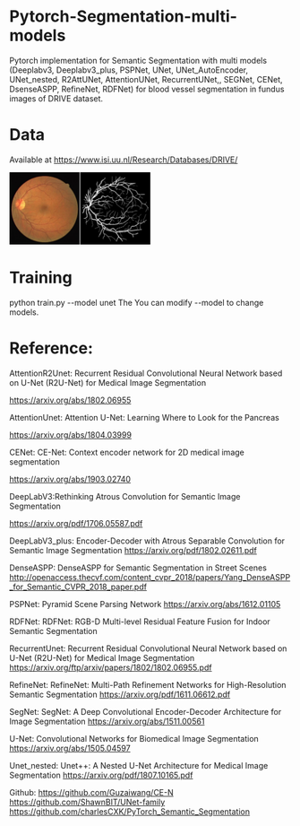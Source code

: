 # Pytorch-Segmentation-multi-models

Pytorch implementation for Semantic Segmentation with multi models (Deeplabv3, Deeplabv3_plus, PSPNet, UNet, UNet_AutoEncoder, UNet_nested, R2AttUNet, AttentionUNet, RecurrentUNet,, SEGNet, CENet, DsenseASPP, RefineNet, RDFNet) for blood vessel segmentation in fundus images of DRIVE dataset.

# Data
Available at https://www.isi.uu.nl/Research/Databases/DRIVE/

<img src="./drive.png" width=50%>

# Training
python train.py --model unet
The You can modify --model to change models.

# Reference:
AttentionR2Unet: Recurrent Residual Convolutional Neural Network based on U-Net (R2U-Net) for Medical Image Segmentation

https://arxiv.org/abs/1802.06955

AttentionUnet: Attention U-Net: Learning Where to Look for the Pancreas

https://arxiv.org/abs/1804.03999

CENet: CE-Net: Context encoder network for 2D medical image segmentation 

https://arxiv.org/abs/1903.02740

DeepLabV3:Rethinking Atrous Convolution for Semantic Image Segmentation

https://arxiv.org/pdf/1706.05587.pdf

DeepLabV3_plus: Encoder-Decoder with Atrous Separable Convolution for Semantic Image Segmentation
https://arxiv.org/pdf/1802.02611.pdf

DenseASPP: DenseASPP for Semantic Segmentation in Street Scenes
http://openaccess.thecvf.com/content_cvpr_2018/papers/Yang_DenseASPP_for_Semantic_CVPR_2018_paper.pdf

PSPNet: Pyramid Scene Parsing Network
https://arxiv.org/abs/1612.01105

RDFNet: RDFNet: RGB-D Multi-level Residual Feature Fusion for Indoor Semantic Segmentation

RecurrentUnet: Recurrent Residual Convolutional Neural Network based on U-Net (R2U-Net) for Medical Image Segmentation
https://arxiv.org/ftp/arxiv/papers/1802/1802.06955.pdf

RefineNet: RefineNet: Multi-Path Refinement Networks for High-Resolution Semantic Segmentation
https://arxiv.org/pdf/1611.06612.pdf

SegNet: SegNet: A Deep Convolutional Encoder-Decoder Architecture for Image Segmentation
https://arxiv.org/abs/1511.00561

U-Net: Convolutional Networks for Biomedical Image Segmentation
https://arxiv.org/abs/1505.04597

Unet_nested: Unet++: A Nested U-Net Architecture for Medical Image Segmentation
https://arxiv.org/pdf/1807.10165.pdf

Github:
https://github.com/Guzaiwang/CE-N 
https://github.com/ShawnBIT/UNet-family 
https://github.com/charlesCXK/PyTorch_Semantic_Segmentation
